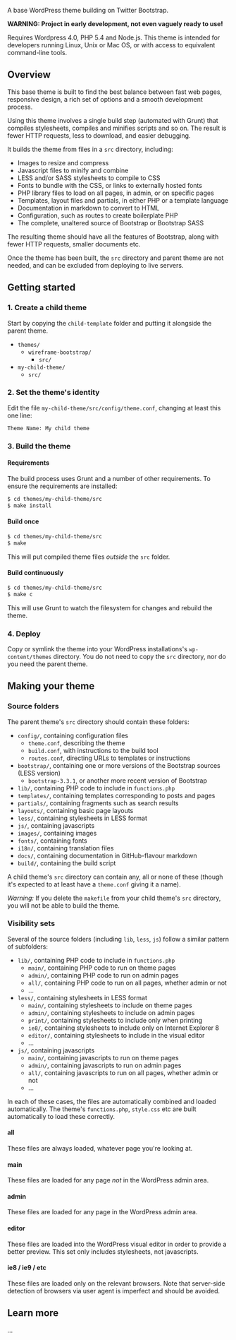 A base WordPress theme building on Twitter Bootstrap.

**WARNING: Project in early development, not even vaguely ready to use!**

Requires Wordpress 4.0, PHP 5.4 and Node.js. This theme is intended for developers running Linux, Unix or Mac OS, or with access to equivalent command-line tools.



## Overview

This base theme is built to find the best balance between fast web pages, responsive design, a rich set of options and a smooth development process.

Using this theme involves a single build step (automated with Grunt) that compiles stylesheets, compiles and minifies scripts and so on.
The result is fewer HTTP requests, less to download, and easier debugging.

It builds the theme from files in a `src` directory, including:

 - Images to resize and compress
 - Javascript files to minify and combine
 - LESS and/or SASS stylesheets to compile to CSS
 - Fonts to bundle with the CSS, or links to externally hosted fonts
 - PHP library files to load on all pages, in admin, or on specific pages
 - Templates, layout files and partials, in either PHP or a template language
 - Documentation in markdown to convert to HTML
 - Configuration, such as routes to create boilerplate PHP
 - The complete, unaltered source of Bootstrap or Bootstrap SASS

The resulting theme should have all the features of Bootstrap, along with fewer HTTP requests, smaller documents etc.

Once the theme has been built, the `src` directory and parent theme are not needed, and can be excluded from deploying to live servers.



## Getting started

### 1. Create a child theme

Start by copying the `child-template` folder and putting it alongside the parent theme.

 - `themes/`
   - `wireframe-bootstrap/`
     - `src/`
  - `my-child-theme/`
    - `src/`

### 2. Set the theme's identity

Edit the file `my-child-theme/src/config/theme.conf`, changing at least this one line:

```
Theme Name: My child theme
```

### 3. Build the theme

#### Requirements

The build process uses Grunt and a number of other requirements. To ensure the requirements are installed:

```bash
$ cd themes/my-child-theme/src
$ make install
```

#### Build once

```bash
$ cd themes/my-child-theme/src
$ make
```

This will put compiled theme files *outside* the `src` folder.

#### Build continuously

```bash
$ cd themes/my-child-theme/src
$ make c
```

This will use Grunt to watch the filesystem for changes and rebuild the theme.

### 4. Deploy

Copy or symlink the theme into your WordPress installations's `wp-content/themes` directory. You do not need to copy the `src` directory, nor do you need the parent theme.


## Making your theme

### Source folders

The parent theme's `src` directory should contain these folders:

 - `config/`, containing configuration files
   - `theme.conf`, describing the theme
   - `build.conf`, with instructions to the build tool
   - `routes.conf`, directing URLs to templates or instructions
 - `bootstrap/`, containing one or more versions of the Bootstrap sources (LESS version)
   - `bootstrap-3.3.1`, or another more recent version of Bootstrap
 - `lib/`, containing PHP code to include in `functions.php`
 - `templates/`, containing templates corresponding to posts and pages
 - `partials/`, containing fragments such as search results
 - `layouts/`, containing basic page layouts
 - `less/`, containing stylesheets in LESS format
 - `js/`, containing javascripts
 - `images/`, containing images
 - `fonts/`, containing fonts
 - `i18n/`, containing translation files
 - `docs/`, containing documentation in GitHub-flavour markdown
 - `build/`, containing the build script

A child theme's `src` directory can contain any, all or none of these (though it's expected to at least have a `theme.conf` giving it a name).

*Warning:* If you delete the `makefile` from your child theme's `src` directory, you will not be able to build the theme.


### Visibility sets

Several of the source folders (including `lib`, `less`, `js`) follow a similar pattern of subfolders:

 - `lib/`, containing PHP code to include in `functions.php`
   - `main/`, containing PHP code to run on theme pages
   - `admin/`, containing PHP code to run on admin pages
   - `all/`, containing PHP code to run on all pages, whether admin or not
   - ...
 - `less/`, containing stylesheets in LESS format
   - `main/`, containing stylesheets to include on theme pages
   - `admin/`, containing stylesheets to include on admin pages
   - `print/`, containing stylesheets to include only when printing
   - `ie8/`, containing stylesheets to include only on Internet Explorer 8
   - `editor/`, containing stylesheets to include in the visual editor
   - ...
 - `js/`, containing javascripts
   - `main/`, containing javascripts to run on theme pages
   - `admin/`, containing javascripts to run on admin pages
   - `all/`, containing javascripts to run on all pages, whether admin or not
   - ...

In each of these cases, the files are automatically combined and loaded automatically. The theme's `functions.php`, `style.css` etc are built automatically to load these correctly.

#### all

These files are always loaded, whatever page you're looking at.

#### main

These files are loaded for any page *not* in the WordPress admin area.

#### admin

These files are loaded for any page in the WordPress admin area.

#### editor

These files are loaded into the WordPress visual editor in order to provide a better preview. This set only includes stylesheets, not javascripts.

#### ie8 / ie9 / etc

These files are loaded only on the relevant browsers. Note that server-side detection of browsers via user agent is imperfect and should be avoided.


## Learn more

...